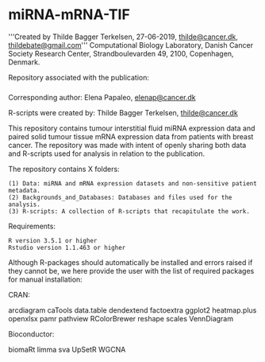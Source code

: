 # miRNA-mRNA-TIF

'''Created by Thilde Bagger Terkelsen, 27-06-2019, thilde@cancer.dk, thildebate@gmail.com'''
Computational Biology Laboratory, Danish Cancer Society Research Center, Strandboulevarden 49, 2100, Copenhagen, Denmark.

Repository associated with the publication:

###

Corresponding author: Elena Papaleo, elenap@cancer.dk

R-scripts were created by: Thilde Bagger Terkelsen, thilde@cancer.dk

This repository contains tumour interstitial fluid miRNA expression data and paired solid tumour tissue mRNA expression data from patients with breast cancer. The repository was made with intent of openly sharing both data and R-scripts used for analysis in relation to the publication.

The repository contains X folders:

    (1) Data: miRNA and mRNA expression datasets and non-sensitive patient metadata. 
    (2) Backgrounds_and_Databases: Databases and files used for the analysis. 
    (3) R-scripts: A collection of R-scripts that recapitulate the work.
                                

Requirements:

    R version 3.5.1 or higher
    Rstudio version 1.1.463 or higher        

Although R-packages should automatically be installed and errors raised if they cannot be, we here provide the user with the list of required packages for manual installation:

CRAN:

arcdiagram
caTools
data.table
dendextend
factoextra
ggplot2
heatmap.plus
openxlsx
pamr
pathview
RColorBrewer
reshape
scales
VennDiagram



Bioconductor:
    
biomaRt
limma
sva
UpSetR
WGCNA



